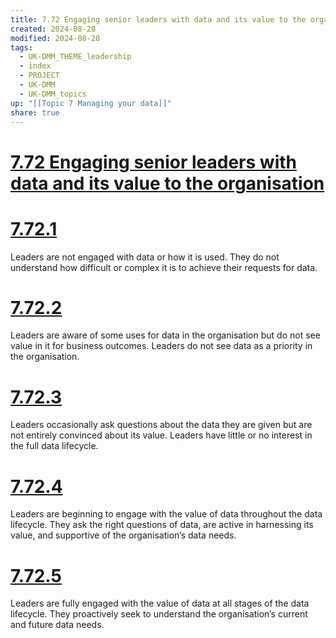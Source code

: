 ```yaml
---
title: 7.72 Engaging senior leaders with data and its value to the organisation
created: 2024-08-28
modified: 2024-08-28
tags:
  - UK-DMM_THEME_leadership
  - index
  - PROJECT
  - UK-DMM
  - UK-DMM_topics
up: "[[Topic 7 Managing your data]]"
share: true
---
```

# [7.72 Engaging senior leaders with data and its value to the organisation](7.72%20Engaging%20senior%20leaders%20with%20data%20and%20its%20value%20to%20the%20organisation.md)
# [7.72.1](7.72.1.md)

Leaders are not engaged with data or how it is used. They do not understand how difficult or complex it is to achieve their requests for data.

# [7.72.2](7.72.2.md)

Leaders are aware of some uses for data in the organisation but do not see value in it for business outcomes. Leaders do not see data as a priority in the organisation.

# [7.72.3](7.72.3.md)

Leaders occasionally ask questions about the data they are given but are not entirely convinced about its value. Leaders have little or no interest in the full data lifecycle.

# [7.72.4](7.72.4.md)

Leaders are beginning to engage with the value of data throughout the data lifecycle. They ask the right questions of data, are active in harnessing its value, and supportive of the organisation’s data needs.

# [7.72.5](7.72.5.md)

Leaders are fully engaged with the value of data at all stages of the data lifecycle. They proactively seek to understand the organisation’s current and future data needs.
